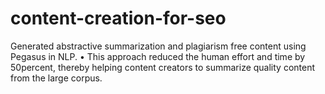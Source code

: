 # content-creation-for-seo
Generated abstractive summarization and plagiarism free content using Pegasus in NLP. • This approach reduced the human effort and time by 50percent, thereby helping content creators to summarize quality content from the large corpus. 
